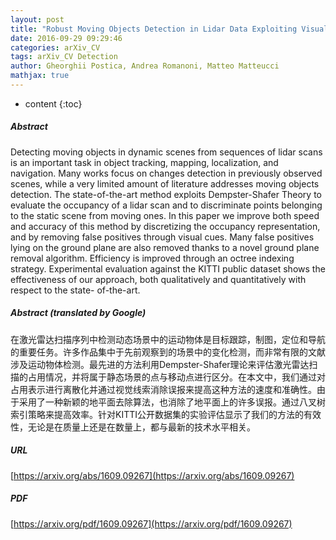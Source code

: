 ```yaml
---
layout: post
title: "Robust Moving Objects Detection in Lidar Data Exploiting Visual Cues"
date: 2016-09-29 09:29:46
categories: arXiv_CV
tags: arXiv_CV Detection
author: Gheorghii Postica, Andrea Romanoni, Matteo Matteucci
mathjax: true
---
```


* content
{:toc}

##### Abstract
Detecting moving objects in dynamic scenes from sequences of lidar scans is an important task in object tracking, mapping, localization, and navigation. Many works focus on changes detection in previously observed scenes, while a very limited amount of literature addresses moving objects detection. The state-of-the-art method exploits Dempster-Shafer Theory to evaluate the occupancy of a lidar scan and to discriminate points belonging to the static scene from moving ones. In this paper we improve both speed and accuracy of this method by discretizing the occupancy representation, and by removing false positives through visual cues. Many false positives lying on the ground plane are also removed thanks to a novel ground plane removal algorithm. Efficiency is improved through an octree indexing strategy. Experimental evaluation against the KITTI public dataset shows the effectiveness of our approach, both qualitatively and quantitatively with respect to the state- of-the-art.

##### Abstract (translated by Google)
在激光雷达扫描序列中检测动态场景中的运动物体是目标跟踪，制图，定位和导航的重要任务。许多作品集中于先前观察到的场景中的变化检测，而非常有限的文献涉及运动物体检测。最先进的方法利用Dempster-Shafer理论来评估激光雷达扫描的占用情况，并将属于静态场景的点与移动点进行区分。在本文中，我们通过对占用表示进行离散化并通过视觉线索消除误报来提高这种方法的速度和准确性。由于采用了一种新颖的地平面去除算法，也消除了地平面上的许多误报。通过八叉树索引策略来提高效率。针对KITTI公开数据集的实验评估显示了我们的方法的有效性，无论是在质量上还是在数量上，都与最新的技术水平相关。

##### URL
[https://arxiv.org/abs/1609.09267](https://arxiv.org/abs/1609.09267)

##### PDF
[https://arxiv.org/pdf/1609.09267](https://arxiv.org/pdf/1609.09267)

